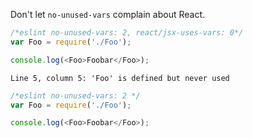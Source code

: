 Don't let `no-unused-vars` complain about React.

```js
/*eslint no-unused-vars: 2, react/jsx-uses-vars: 0*/
var Foo = require('./Foo');

console.log(<Foo>Foobar</Foo>);
```
```output
Line 5, column 5: 'Foo' is defined but never used
```

```js
/*eslint no-unused-vars: 2 */
var Foo = require('./Foo');

console.log(<Foo>Foobar</Foo>);
```
